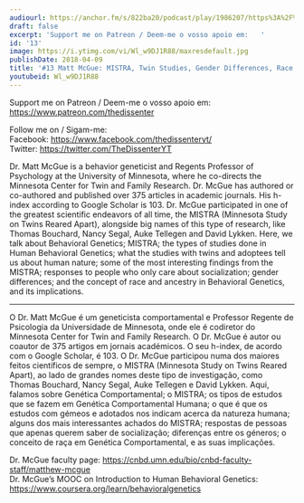 ```yaml
---
audiourl: https://anchor.fm/s/822ba20/podcast/play/1986207/https%3A%2F%2Fd3ctxlq1ktw2nl.cloudfront.net%2Fproduction%2F2018-11-26%2F7572207-44100-2-1416127a031f8.mp3
draft: false
excerpt: 'Support me on Patreon / Deem-me o vosso apoio em:   '
id: '13'
image: https://i.ytimg.com/vi/Wl_w9DJ1R88/maxresdefault.jpg
publishDate: 2018-04-09
title: '#13 Matt McGue: MISTRA, Twin Studies, Gender Differences, Race and Ancestry'
youtubeid: Wl_w9DJ1R88
---
```

<div class="timelinks">

Support me on Patreon / Deem-me o vosso apoio em:   
https://www.patreon.com/thedissenter

Follow me on / Sigam-me:  
Facebook: https://www.facebook.com/thedissenteryt/  
Twitter: https://twitter.com/TheDissenterYT

Dr. Matt McGue is a behavior geneticist and Regents Professor of Psychology at the University of Minnesota, where he co-directs the Minnesota Center for Twin and Family Research. Dr. McGue has authored or co-authored and published over 375 articles in academic journals. His h-index according to Google Scholar is 103. Dr. McGue participated in one of the greatest scientific endeavors of all time, the MISTRA (Minnesota Study on Twins Reared Apart), alongside big names of this type of research, like Thomas Bouchard, Nancy Segal, Auke Tellegen and David Lykken. Here, we talk about Behavioral Genetics; MISTRA; the types of studies done in Human Behavioral Genetics; what the studies with twins and adoptees tell us about human nature; some of the most interesting findings from the MISTRA; responses to people who only care about socialization; gender differences; and the concept of race and ancestry in Behavioral Genetics, and its implications.

---

O Dr. Matt McGue é um geneticista comportamental e Professor Regente de Psicologia da Universidade de Minnesota, onde ele é codiretor do Minnesota Center for Twin and Family Research. O Dr. McGue é autor ou coautor de 375 artigos em jornais académicos. O seu h-index, de acordo com o Google Scholar, é 103. O Dr. McGue participou numa dos maiores feitos científicos de sempre, o MISTRA (Minnesota Study on Twins Reared Apart), ao lado de grandes nomes deste tipo de investigação, como Thomas Bouchard, Nancy Segal, Auke Tellegen e David Lykken. Aqui, falamos sobre Genética Comportamental; o MISTRA; os tipos de estudos que se fazem em Genética Comportamental Humana; o que é que os estudos com gémeos e adotados nos indicam acerca da natureza humana; alguns dos mais interessantes achados do MISTRA; respostas de pessoas que apenas querem saber de socialização; diferenças entre os géneros; o conceito de raça em Genética Comportamental, e as suas implicações. 

Dr. McGue faculty page: https://cnbd.umn.edu/bio/cnbd-faculty-staff/matthew-mcgue  
Dr. McGue’s MOOC on Introduction to Human Behavioral Genetics: https://www.coursera.org/learn/behavioralgenetics</div>

